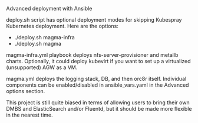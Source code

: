Advanced deployment with Ansible

deploy.sh script has optional deployment modes for skipping Kubespray
Kubernetes deployment. Here are the options:

* ./deploy.sh magma-infra
* ./deploy.sh magma

magma-infra.yml playbook deploys nfs-server-provisioner and metallb charts.
Optionally, it could deploy kubevirt if you want to set up a virtualized
(unsupported) AGW as a VM.

magma.yml deploys the logging stack, DB, and then orc8r itself. Individual
components can be enabled/disabled in ansible_vars.yaml in the Advanced options
section.

This project is still quite biased in terms of allowing users to bring their
own DMBS and ElasticSearch and/or Fluentd, but it should be made more flexible
in the nearest time.
